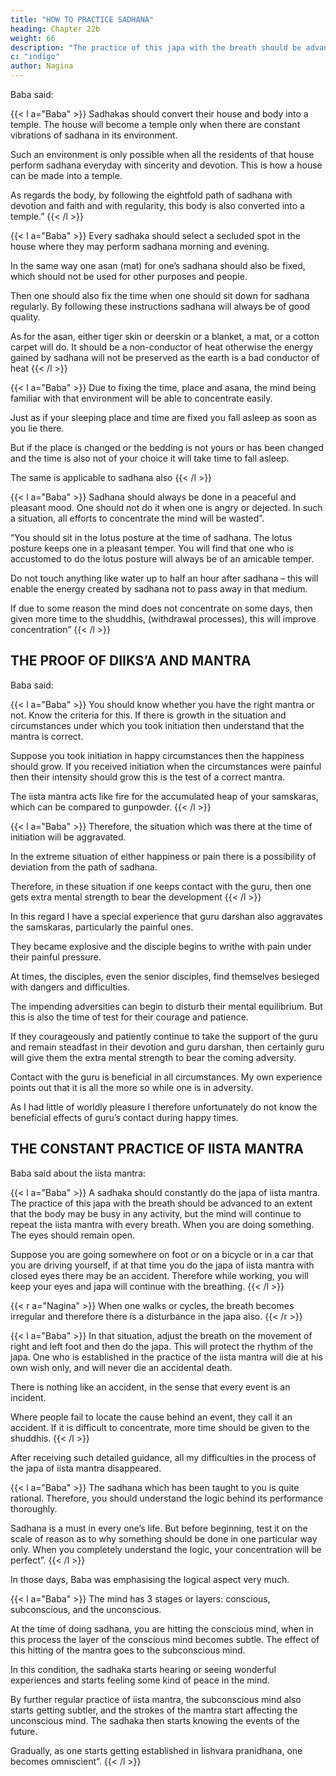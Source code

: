 ```yaml
---
title: "HOW TO PRACTICE SADHANA"
heading: Chapter 22b
weight: 66
description: "The practice of this japa with the breath should be advanced to an extent that the body may be busy in any activity"
c: "indigo"
author: Nagina
---
```



<!-- That day Baba was extremely kind and he was pointing out some such things
about sadhana which are not only very useful to me but for all sadhakas, so I have
taken the freedom to write them down here. They appear very simple but are full of
great significance and value. -->

Baba said:

{{< l a="Baba" >}}
Sadhakas should convert their house and body into a temple. The house will become a temple only when there are constant vibrations of sadhana in its environment. 

Such an environment is only possible when all the residents of that house perform sadhana everyday with sincerity and devotion. This is how a house can be made into a temple. 

As regards the body, by following the eightfold path of sadhana with devotion and faith and with regularity, this body is also converted into a temple.”
{{< /l >}}

{{< l a="Baba" >}}
Every sadhaka should select a secluded spot in the house where they may perform sadhana morning and evening. 

In the same way one asan (mat) for one’s sadhana should also be fixed, which should not be used for other purposes and people.

Then one should also fix the time when one should sit down for sadhana regularly. By following these instructions sadhana will always be of good quality.

As for the asan, either tiger skin or deerskin or a blanket, a mat, or a cotton carpet will do. It should be a non-conductor of heat otherwise the energy gained by sadhana will not be preserved as the earth is a bad conductor of heat
{{< /l >}}


{{< l a="Baba" >}}
Due to fixing the time, place and asana, the mind being familiar with that environment will be able to concentrate easily. 

Just as if your sleeping place and time are fixed you fall asleep as soon as you lie there.

But if the place is changed or the bedding is not yours or has been changed and the time is also not of your choice it will take time to fall asleep. 

The same is applicable to sadhana also
{{< /l >}}


{{< l a="Baba" >}}
Sadhana should always be done in a peaceful and pleasant mood. One should not do it when one is angry or dejected. In such a situation, all efforts to concentrate the mind will be wasted”.

“You should sit in the lotus posture at the time of sadhana. The lotus posture keeps one in a pleasant temper. You will find that one who is accustomed to do the lotus posture will always be of an amicable temper. 

Do not touch anything like water up to half an hour after sadhana – this will enable the energy created by sadhana not to pass away in that medium. 

If due to some reason the mind does not concentrate on some days, then given more time to the shuddhis, (withdrawal processes), this will improve concentration”
{{< /l >}}



## THE PROOF OF DIIKS’A AND MANTRA

<!-- That day Baba was bent upon explaining to me of dull intellect the specialties of sadhana. Baba knew that my mind was fond of logic and therefore, he was explaining the logic behind most of the process of sadhana. 

In this context, Baba explained how you can know that the mantra given to you is correct and proper. I pleaded ignorance and said that I only know how to repeat it in the given manner. -->

Baba said:

{{< l a="Baba" >}}
You should know whether you have the right mantra or not. Know the criteria for this. If there is growth in the situation and circumstances under which you took initiation then understand that the mantra is correct. 

Suppose you took initiation in happy circumstances then the happiness should grow. If you received initiation when the circumstances were painful then their intensity should grow this is the test of a correct mantra.

The iista mantra acts like fire for the accumulated heap of your samskaras, which can be compared to gunpowder. 
{{< /l >}}


{{< l a="Baba" >}}
Therefore, the situation which was there at the time of initiation will be aggravated. 

In the extreme situation of either happiness or pain there is a possibility of deviation from the path of sadhana. 

Therefore, in these situation if one keeps contact with the guru, then one gets extra mental strength to bear the development
{{< /l >}}


In this regard I have a special experience that guru darshan also aggravates the samskaras, particularly the painful ones. 

They became explosive and the disciple begins to writhe with pain under their painful pressure. 

At times, the disciples, even the senior disciples, find themselves besieged with dangers and difficulties. 

The impending adversities can begin to disturb their mental equilibrium. But this is also the time of test for their courage and patience.

If they courageously and patiently continue to take the support of the guru and remain steadfast in their devotion and guru darshan, then certainly guru will give them the extra mental strength to bear the coming adversity.

Contact with the guru is beneficial in all circumstances. My own experience points out that it is all the more so while one is in adversity.

As I had little of worldly pleasure I therefore unfortunately do not know the beneficial effects of guru’s contact during happy times.



## THE CONSTANT PRACTICE OF IISTA MANTRA

Baba said about the iista mantra:

{{< l a="Baba" >}}
A sadhaka should constantly do the japa of iista mantra. The practice of this japa with the breath should be advanced to an extent that the body may be busy in any activity, but the mind will continue to repeat the iista mantra with every breath. When you are doing something. The eyes should remain open. 

Suppose you are going somewhere on foot or on a bicycle or in a car that you are driving yourself, if at that time you do the japa of iista mantra with closed eyes there may be an accident. Therefore while working, you will keep your eyes and japa will continue with the breathing. 
{{< /l >}}

{{< r a="Nagina" >}}
When one walks or cycles, the breath becomes irregular and therefore there is a disturbance in the japa also.
{{< /r >}}

{{< l a="Baba" >}}
In that situation, adjust the breath on the movement of right and left foot and then do the japa. This will protect the rhythm of the japa. One who is established in the practice of the iista mantra will die at his own wish only, and will
never die an accidental death.

There is nothing like an accident, in the sense that every event is an incident. 

Where people fail to locate the cause behind an event, they call it an accident. If it is difficult to concentrate, more time should be given to the shuddhis.
{{< /l >}}


After receiving such detailed guidance, all my difficulties in the process of the japa of iista mantra disappeared.


{{< l a="Baba" >}}
The sadhana which has been taught to you is quite rational. Therefore, you should understand the logic behind its performance thoroughly.

Sadhana is a must in every one’s life. But before beginning, test it on the scale of reason as to why something should be done in one particular way only. When you completely understand the logic, your concentration will be perfect”.
{{< /l >}}

In those days, Baba was emphasising the logical aspect very much. 


{{< l a="Baba" >}}
The mind has 3 stages or layers: conscious, subconscious, and the unconscious. 

At the time of doing sadhana, you are hitting the conscious mind, when in this process the layer of the conscious mind becomes subtle. The effect of this hitting of the mantra goes to the subconscious mind. 

In this condition, the sadhaka starts hearing or seeing wonderful experiences and starts
feeling some kind of peace in the mind. 

By further regular practice of iista mantra, the subconscious mind also starts getting subtler, and the strokes of the mantra start affecting the unconscious mind. The sadhaka then starts knowing the events of the future. 

Gradually, as one starts getting established in Iishvara pranidhana, one becomes omniscient”.
{{< /l >}}
